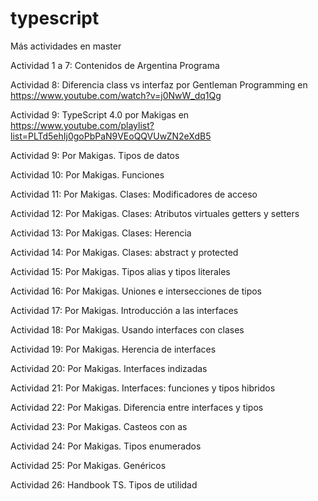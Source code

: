 # typescript

Más actividades en master

Actividad 1 a 7: 
    Contenidos de Argentina Programa

Actividad 8:
    Diferencia class vs interfaz por Gentleman Programming en https://www.youtube.com/watch?v=j0NwW_dq1Qg
    
Actividad 9: 
    TypeScript 4.0 por Makigas en https://www.youtube.com/playlist?list=PLTd5ehIj0goPbPaN9VEoQQVUwZN2eXdB5

Actividad 9: Por Makigas. Tipos de datos

Actividad 10: Por Makigas. Funciones

Actividad 11: Por Makigas. Clases: Modificadores de acceso

Actividad 12: Por Makigas. Clases: Atributos virtuales getters y setters

Actividad 13: Por Makigas. Clases: Herencia

Actividad 14: Por Makigas. Clases: abstract y protected

Actividad 15: Por Makigas. Tipos alias y tipos literales

Actividad 16: Por Makigas. Uniones e intersecciones de tipos

Actividad 17: Por Makigas. Introducción a las interfaces

Actividad 18: Por Makigas. Usando interfaces con clases

Actividad 19: Por Makigas. Herencia de interfaces

Actividad 20: Por Makigas. Interfaces indizadas

Actividad 21: Por Makigas. Interfaces: funciones y tipos hibridos

Actividad 22: Por Makigas. Diferencia entre interfaces y tipos

Actividad 23: Por Makigas. Casteos con as

Actividad 24: Por Makigas. Tipos enumerados

Actividad 25: Por Makigas. Genéricos

Actividad 26: Handbook TS. Tipos de utilidad

